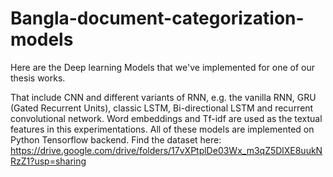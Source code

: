 # Bangla-document-categorization-models

Here are the Deep learning Models that we've implemented for one of our thesis works.

That include CNN and different variants of RNN, e.g. the vanilla RNN, GRU (Gated Recurrent Units), classic LSTM, Bi-directional LSTM and recurrent convolutional network. Word embeddings and Tf-idf are used as the textual features in this experimentations. All of these models are implemented on Python Tensorflow backend. 
Find the dataset here:
https://drive.google.com/drive/folders/17vXPtplDe03Wx_m3qZ5DlXE8uukNRzZ1?usp=sharing
